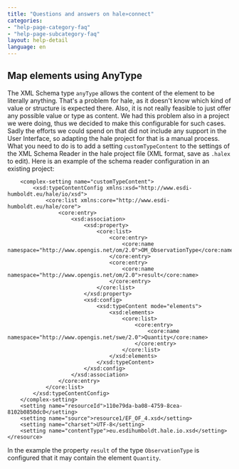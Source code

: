 ```yaml
---
title: "Questions and answers on hale»connect"
categories:
- "help-page-category-faq"
- "help-page-subcategory-faq"
layout: help-detail
language: en
---
```


<h2>Map elements using AnyType</h2>

The XML Schema type `anyType` allows the content of the element to be literally anything.
That's a problem for hale, as it doesn't know which kind of value or structure is expected there.
Also, it is not really feasible to just offer any possible value or type as content.
We had this problem also in a project we were doing, thus we decided to make this configurable for such cases.
Sadly the efforts we could spend on that did not include any support in the User Interface, so adapting the hale project for that is a manual process.
What you need to do is to add a setting `customTypeContent` to the settings of the XML Schema Reader in the hale project file (XML format, save as `.halex` to edit).
Here is an example of the schema reader configuration in an existing project:

```<resource action-id="eu.esdihumboldt.hale.io.schema.read.target" provider-id="eu.esdihumboldt.hale.io.xsd.reader">
    <complex-setting name="customTypeContent">
        <xsd:typeContentConfig xmlns:xsd="http://www.esdi-humboldt.eu/hale/io/xsd">
            <core:list xmlns:core="http://www.esdi-humboldt.eu/hale/core">
                <core:entry>
                    <xsd:association>
                        <xsd:property>
                            <core:list>
                                <core:entry>
                                    <core:name namespace="http://www.opengis.net/om/2.0">OM_ObservationType</core:name>
                                </core:entry>
                                <core:entry>
                                    <core:name namespace="http://www.opengis.net/om/2.0">result</core:name>
                                </core:entry>
                            </core:list>
                        </xsd:property>
                        <xsd:config>
                            <xsd:typeContent mode="elements">
                                <xsd:elements>
                                    <core:list>
                                        <core:entry>
                                            <core:name namespace="http://www.opengis.net/swe/2.0">Quantity</core:name>
                                        </core:entry>
                                    </core:list>
                                </xsd:elements>
                            </xsd:typeContent>
                        </xsd:config>
                    </xsd:association>
                </core:entry>
            </core:list>
        </xsd:typeContentConfig>
    </complex-setting>
    <setting name="resourceId">110e79da-ba08-4759-8cea-8102b0850dc0</setting>
    <setting name="source">resource1/EF_OF_4.xsd</setting>
    <setting name="charset">UTF-8</setting>
    <setting name="contentType">eu.esdihumboldt.hale.io.xsd</setting>
</resource>
```

In the example the property `result` of the type `ObservationType` is configured that it may contain the element `Quantity`.
